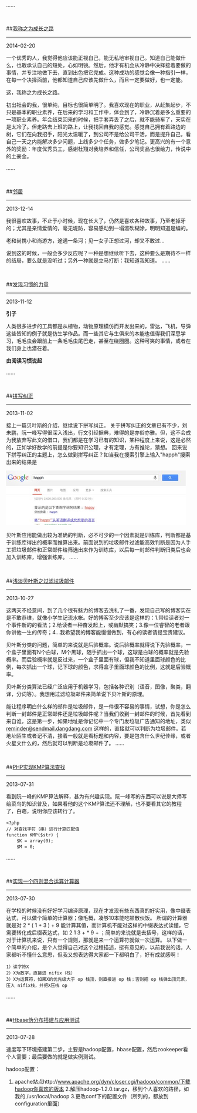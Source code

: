 ......

<br>

##[我称之为成长之路](/blog/2014-02-20.html)
- - -

2014-02-20


一个优秀的人，我觉得他应该能正视自己，能无私地审视自己。知道自己能做什么，也敢承认自己的短处，心如明镜。然后，他才有机会从冷静中决择接着要做的事情，并专注地做下去，直到出色把它完成。这种成功的感觉会像一种指引一样，在每一个决择面前，他都知道自己应该先做什么，而且一定要做好，也一定能。

这，我称之为成长之路。

初出社会的我，很单纯，目标也很简单明了。我喜欢现在的职业，从赶集起步，不只是基本的职业素养，在后来的学习和工作中，体会到了，冷静沉着是多么重要的一项职业素养。年会结束回来的时候，把手套弄丢了之后，就不能骑车了，天实在是太冷了。但走路去上班的路上，让我找回自我的感觉。感觉自己拥有着路边的树，它们在向我招手，阳光太温暖了，到公司不是给公司干活，而是提升自己，看自己一天之内能解决多少问题，上线多少个任务，做多少笔记。更高兴的有一个意外的奖励：年度优秀员工，感谢杜翔对我培养和信任，公司奖品也很给力，传说中的土豪金。

......

<br>

##[邻居 ](/blog/2013-12-14.html)
- - -

2013-12-14

	

我很喜欢故事，不止于小时候，现在长大了，仍然是喜欢各种故事，乃至老掉牙的；尤其是亲情爱情的，毫无堤防，容易感动到一塌滥砍糊涂，明明知道是编的。

老和尚携小和尚游方，途遇一条河；见一女子正想过河，却又不敢过...

说到这的时候，一般会多少反应呢？一种是想继续听下去，这种要么是期待不一样的结局，要么就是没听过；另外一种就是立马打断：我知道我知道。
......

<br>

##[发现习惯的力量](/blog/2013-11-12.html)
- - -

2013-11-12


**引子**

人类很多进步的工具都是从植物，动物原理模仿而开发出来的，雷达，飞机，导弹这些皆知的例子就是仿生学作品。而一些其它与生俱来的本能也值得我们深思学习，毛毛虫会跟前上一条毛毛虫尾巴走，甚至在绕圈圈。这种可笑的事情，或者在我们身上也潜在着。

**由阅读习惯说起**

......

<br>

##[拼写纠正](/blog/2013-11-02.html)
- - -

2013-11-02

接上一篇贝叶斯的介绍，继续说下拼写纠正。
关于拼写纠正的文章已有不少，刘未鹏，阮一峰写得很深入浅出，行文引经据典，难得的是亦俗亦雅。但，这不会成为我放弃写此文的借口，我们都是在学习已有的知识，某种程度上来说，这是必然的，正如学好数学的前提是你要知识公理，才有定理，方有推论，猜想。
回来说下拼写纠正的主题上，怎么做到拼写纠正？如当我在搜索引擎上输入"happh"搜索出来的结果是

![google输入"happh"搜索](/static/images/upload/20140413215348.jpg)

贝叶斯应用能做出较为准确的判断，必不可少的一个因素就是训练库，判断都是基于训练库得出的概率而推算出来。前面说到的垃圾邮件过滤能高效判断是因为人手工把垃圾邮件和正常邮件给筛选出来作为训练库，以后每一封邮件判断归类后也会加入训练库，增强训练库。
......

<br>

##[浅淡贝叶斯之过滤垃圾邮件](/blog/2013-10-27.html)
- - -

2013-10-27

这两天不经意间，到了几个很有魅力的博客去洗礼了一番，发现自己写的博客实在是不敢恭维，就像小学生记流水帐。好的博客至少应该是这样的：1.带给读者对一个事件新的的看法；2.给读者一种奋发起上，或幽默搞笑；3.像一位睿智的老者跟你讲他一生的传奇；4...我希望我的博客能慢慢做到，有心的读者请提宝贵建议。

贝叶斯分类的问题，简单的来说就是后验概率。说后验概率就得说下先验概率，一个盒子里面有N个白球，M个黑球，随手抓出一个球，这球是白球的概率就是先验概率。而后验概率就是反过来，一个盒子里面有球，但我不知道里面球颜色的比例，每次抓出一个球，记下球的颜色，求得盒子里面球颜色的比例，这就是后验概率。

贝叶斯分类算法已经广泛应用于机器学习，包括各种识别（语音，图像，聚类，翻译，分词等）。我想用过滤垃圾邮件来简单说下贝叶斯的原理。

能让程序明白什么样的邮件是垃圾邮件，是一件很不容易的事情，试想，你是怎么判断一封邮件是正常邮件还是垃圾邮件呢？当我们收到一封邮件的时候，首先看到来自谁，这是第一步，如果地址是你记忆中一个专门发垃圾广告通知的地址，类似 reminder@sendmail.dangdang.com 这样的，直接就可以判断为垃圾邮件。若地址陌生或者记不清，接着一般就是看标题和内容，要是包含什么世纪佳缘，或者火星文什么的，然后就可以判断是垃圾邮件了。
......

<br>

##[PHP实现KMP算法查找](/blog/2013-07-31.html)
- - -

2013-07-31

看到阮一峰的KMP算法解释，甚为有兴趣实现。阮一峰写的东西可以说是大师写给菜鸟的知识普及，如果看他的这个KMP算法还不理解，也不要看其它的教程了，白瞎，说明你应该转行了。

    <?php
    // 对查找字符（串）进行计算匹配值
    function KMP($str) {
        $K = array(0);
        $M = 0;
......

<br>

##[实现一个四则混合运算计算器](/blog/2013-07-30.html)
- - -

2013-07-30
	
在学校的时候没有好好学习编译原理，现在才发现有些东西真的好实用，像中缀表达式，可以做个简单的计算器；像毛概，凑够10本能吃顿散伙饭。
所谓的计算器就是对 2 * ( 1 + 3 ) + 9 能计算其值，而计算机不能对这样的中缀表达式读懂，它需要转化成后缀表达式，如 2 1 3 + * 9 + ；简单的来说就是去括号，这样的话，对于计算机来说，只有一个规则，那就是来一个运算符就做一次运算。
以下做一个简单的介绍，是个人觉得自己对这个过程描述，挺有意见的，以前我说的话，人家都听不懂什么意思，但我又想表达得大家都一下都明白了，好有成就感啊！

    1）读字符X
    2）X为数字，直接进 nifix（栈）
    3）X为运算符，如果X的优先级大于 op 栈顶，则直接进 op 栈；否则把 op 栈弹出顶元素，压入 nifix栈，并把X压栈 op
......

<br>

##[Hbase伪分布搭建与应用测试](/blog/2013-07-28.html)
- - -

2013-07-28


速度写下环境搭建第二步，主要是hadoop配置，hbase配置，然后zookeeper看个人需要；最后要做的就是做实例测试。

hadoop配置：
1. apache站点http://www.apache.org/dyn/closer.cgi/hadoop/common/下载hadoop你喜欢的版本
2.解压hadoop-1.2.0.tar.gz，移到个人喜欢的路径，如我的 /usr/local/hadoop
3.更改conf下的配置文件（所列的，都放到configuration里面）
